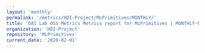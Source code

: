 ```yaml
---
layout: 'monthly'
permalink: '/metrics/HDI-Project/MLPrimitives/MONTHLY/'
title: 'DAI Lab OSS Metrics Metrics report for MLPrimitives | MONTHLY-REPORT-2020-02-01'
organization: 'HDI-Project'
repository: 'MLPrimitives'
current_date: '2020-02-01'
---
```

